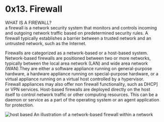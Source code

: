 # 0x13. Firewall  

WHAT IS A FIREWALL?  
a firewall is a network security system that monitors and controls incoming and outgoing network traffic based on predetermined security rules. A firewall typically establishes a barrier between a trusted network and an untrusted network, such as the Internet.  

Firewalls are categorized as a network-based or a host-based system. Network-based firewalls are positioned between two or more networks, typically between the local area network (LAN) and wide area network (WAN).They are either a software appliance running on general-purpose hardware, a hardware appliance running on special-purpose hardware, or a virtual appliance running on a virtual host controlled by a hypervisor. Firewall appliances may also offer non firewall functionality, such as DHCP] or VPN services. Host-based firewalls are deployed directly on the host itself to control network traffic or other computing resources. This can be a daemon or service as a part of the operating system or an agent application for protection.

![host based](https://en.m.wikipedia.org/wiki/File:Firewall.png) An illustration of a network-based firewall within a network
